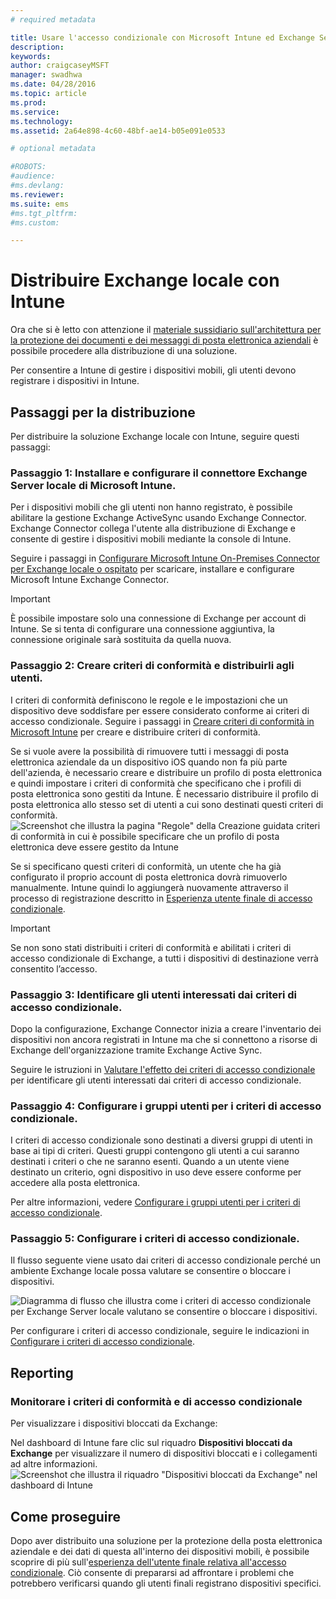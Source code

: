 ```yaml
---
# required metadata

title: Usare l'accesso condizionale con Microsoft Intune ed Exchange Server locale
description:
keywords:
author: craigcaseyMSFT
manager: swadhwa
ms.date: 04/28/2016
ms.topic: article
ms.prod:
ms.service:
ms.technology:
ms.assetid: 2a64e898-4c60-48bf-ae14-b05e091e0533

# optional metadata

#ROBOTS:
#audience:
#ms.devlang:
ms.reviewer: 
ms.suite: ems
#ms.tgt_pltfrm:
#ms.custom:

---
```


# Distribuire Exchange locale con Intune

Ora che si è letto con attenzione il [materiale sussidiario sull'architettura per la protezione dei documenti e dei messaggi di posta elettronica aziendali](../Solutions/architecture-guidance-for-protecting-company-email-and-documents.md) è possibile procedere alla distribuzione di una soluzione.

Per consentire a Intune di gestire i dispositivi mobili, gli utenti devono registrare i dispositivi in Intune.

## Passaggi per la distribuzione
Per distribuire la soluzione Exchange locale con Intune, seguire questi passaggi:

### Passaggio 1: Installare e configurare il connettore Exchange Server locale di Microsoft Intune.

Per i dispositivi mobili che gli utenti non hanno registrato, è possibile abilitare la gestione Exchange ActiveSync usando Exchange Connector. Exchange Connector collega l'utente alla distribuzione di Exchange e consente di gestire i dispositivi mobili mediante la console di Intune.

Seguire i passaggi in [Configurare Microsoft Intune On-Premises Connector per Exchange locale o ospitato](https://stage.docs.microsoft.com/en-us/intune/deployuse/intune-on-premises-exchange-connector) per scaricare, installare e configurare Microsoft Intune Exchange Connector.

> [!IMPORTANT]
> È possibile impostare solo una connessione di Exchange per account di Intune. Se si tenta di configurare una connessione aggiuntiva, la connessione originale sarà sostituita da quella nuova.

### Passaggio 2: Creare criteri di conformità e distribuirli agli utenti.
I criteri di conformità definiscono le regole e le impostazioni che un dispositivo deve soddisfare per essere considerato conforme ai criteri di accesso condizionale. Seguire i passaggi in [Creare criteri di conformità in Microsoft Intune](https://stage.docs.microsoft.com/en-us/intune/deployuse/create-a-device-compliance-policy-in-microsoft-intune) per creare e distribuire criteri di conformità.

Se si vuole avere la possibilità di rimuovere tutti i messaggi di posta elettronica aziendale da un dispositivo iOS quando non fa più parte dell'azienda, è necessario creare e distribuire un profilo di posta elettronica e quindi impostare i criteri di conformità che specificano che i profili di posta elettronica sono gestiti da Intune. È necessario distribuire il profilo di posta elettronica allo stesso set di utenti a cui sono destinati questi criteri di conformità.
![Screenshot che illustra la pagina "Regole" della Creazione guidata criteri di conformità in cui è possibile specificare che un profilo di posta elettronica deve essere gestito da Intune](./media/ProtectEmail/Hybrid-Onprem-ExchSrvr-Wizard6.PNG)

Se si specificano questi criteri di conformità, un utente che ha già configurato il proprio account di posta elettronica dovrà rimuoverlo manualmente. Intune quindi lo aggiungerà nuovamente attraverso il processo di registrazione descritto in [Esperienza utente finale di accesso condizionale](../Solutions/end-user-experience-conditional-access.md).

> [!IMPORTANT]
> Se non sono stati distribuiti i criteri di conformità e abilitati i criteri di accesso condizionale di Exchange, a tutti i dispositivi di destinazione verrà consentito l’accesso.

### Passaggio 3: Identificare gli utenti interessati dai criteri di accesso condizionale.
Dopo la configurazione, Exchange Connector inizia a creare l'inventario dei dispositivi non ancora registrati in Intune ma che si connettono a risorse di Exchange dell'organizzazione tramite Exchange Active Sync.  

Seguire le istruzioni in [Valutare l'effetto dei criteri di accesso condizionale](https://stage.docs.microsoft.com/en-us/intune/deployuse/restrict-access-to-exchange-online-with-microsoft-intune#configure-conditional-access) per identificare gli utenti interessati dai criteri di accesso condizionale.


### Passaggio 4: Configurare i gruppi utenti per i criteri di accesso condizionale.
I criteri di accesso condizionale sono destinati a diversi gruppi di utenti in base ai tipi di criteri. Questi gruppi contengono gli utenti a cui saranno destinati i criteri o che ne saranno esenti. Quando a un utente viene destinato un criterio, ogni dispositivo in uso deve essere conforme per accedere alla posta elettronica.

Per altre informazioni, vedere [Configurare i gruppi utenti per i criteri di accesso condizionale](https://stage.docs.microsoft.com/en-us/intune/deployuse/restrict-access-to-exchange-online-with-microsoft-intune#configure-conditional-access).

### Passaggio 5: Configurare i criteri di accesso condizionale.
Il flusso seguente viene usato dai criteri di accesso condizionale perché un ambiente Exchange locale possa valutare se consentire o bloccare i dispositivi.

![Diagramma di flusso che illustra come i criteri di accesso condizionale per Exchange Server locale valutano se consentire o bloccare i dispositivi.](./media/ProtectEmail/conditional-access-8-2.png)

Per configurare i criteri di accesso condizionale, seguire le indicazioni in [Configurare i criteri di accesso condizionale](https://stage.docs.microsoft.com/en-us/intune/deployuse/restrict-access-to-exchange-onpremises-with-microsoft-intune#-a-name-bkmk_enablexchngonprem-a-configure-a-conditional-access-policy).

## Reporting

### Monitorare i criteri di conformità e di accesso condizionale
Per visualizzare i dispositivi bloccati da Exchange:

Nel dashboard di Intune fare clic sul riquadro **Dispositivi bloccati da Exchange** per visualizzare il numero di dispositivi bloccati e i collegamenti ad altre informazioni.
![Screenshot che illustra il riquadro "Dispositivi bloccati da Exchange" nel dashboard di Intune](./media/ProtectEmail/intune-sa-6blocked-devices.PNG)

## Come proseguire
Dopo aver distribuito una soluzione per la protezione della posta elettronica aziendale e dei dati di questa all'interno dei dispositivi mobili, è possibile scoprire di più sull'[esperienza dell'utente finale relativa all'accesso condizionale](../Solutions/end-user-experience-conditional-access.md). Ciò consente di prepararsi ad affrontare i problemi che potrebbero verificarsi quando gli utenti finali registrano dispositivi specifici.


<!--HONumber=Apr16_HO2-->


